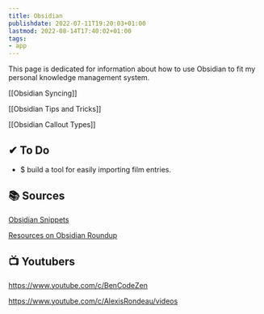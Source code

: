 ```yaml
---
title: Obsidian
publishdate: 2022-07-11T19:20:03+01:00
lastmod: 2022-08-14T17:40:02+01:00
tags: 
- app
---
```








This page is dedicated for information about how to use Obsidian to fit my personal knowledge management system.





[[Obsidian Syncing]]

[[Obsidian Tips and Tricks]]

[[Obsidian Callout Types]]



## ✔ To Do 



 - $ build a tool for easily importing film entries.



## 📚 Sources 



[Obsidian Snippets](https://obsidian-snippets.pages.dev/)



[Resources on Obsidian Roundup](https://www.obsidianroundup.org/resources/)



## 📺 Youtubers 



https://www.youtube.com/c/BenCodeZen



https://www.youtube.com/c/AlexisRondeau/videos



